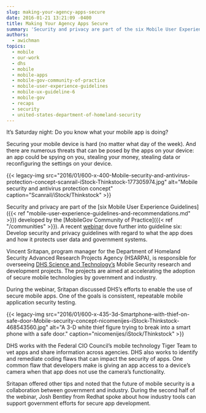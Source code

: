 ```yaml
---
slug: making-your-agency-apps-secure
date: 2016-01-21 13:21:09 -0400
title: Making Your Agency Apps Secure
summary: 'Security and privacy are part of the six Mobile User Experience Guidelines developed by the MobileGov Community of Practice.'
authors:
  - awichman
topics:
  - mobile
  - our-work
  - dhs
  - mobile
  - mobile-apps
  - mobile-gov-community-of-practice
  - mobile-user-experience-guidelines
  - mobile-ux-guideline-6
  - mobile-gov
  - recaps
  - security
  - united-states-department-of-homeland-security
---
```


It’s Saturday night: Do you know what your mobile app is doing?

Securing your mobile device is hard (no matter what day of the week). And there are numerous threats that can be posed by the apps on your device: an app could be spying on you, stealing your money, stealing data or reconfiguring the settings on your device.

{{< legacy-img src="2016/01/600-x-400-Mobile-security-and-antivirus-protection-concept-scanrail-iStock-Thinkstock-177305974.jpg" alt="Mobile security and antivirus protection concept" caption="Scanrail/iStock/Thinkstock" >}}

Security and privacy are part of the [six Mobile User Experience Guidelines]({{< ref "mobile-user-experience-guidelines-and-recommendations.md" >}}) developed by the [MobileGov Community of Practice]({{< ref "/communities" >}}). A recent [webinar](https://www.youtube.com/watch?v=2gs72FMs44E) dove further into guideline six: Develop security and privacy guidelines with regard to what the app does and how it protects user data and government systems.

Vincent Sritapan, program manager for the Department of Homeland Security Advanced Research Projects Agency (HSARPA), is responsible for overseeing [DHS Science and Technology&#8217;s](http://www.dhs.gov/science-and-technology/) Mobile Security research and development projects. The projects are aimed at accelerating the adoption of secure mobile technologies by government and industry.

During the webinar, Sritapan discussed DHS’s efforts to enable the use of secure mobile apps. One of the goals is consistent, repeatable mobile application security testing.

{{< legacy-img src="2016/01/600-x-435-3d-Smartphone-with-thief-on-safe-door-Mobile-security-concept-nicomenijes-iStock-Thinkstock-468543560.jpg" alt="A 3-D white thief figure trying to break into a smart phone with a safe door." caption="nicomenijes/iStock/Thinkstock" >}}

DHS works with the Federal CIO Council’s mobile technology Tiger Team to vet apps and share information across agencies. DHS also works to identify and remediate coding flaws that can impact the security of apps. One common flaw that developers make is giving an app access to a device’s camera when that app does not use the camera’s functionality.

Sritapan offered other tips and noted that the future of mobile security is a collaboration between government and industry. During the second half of the webinar, Josh Bentley from Redhat spoke about how industry tools can support government efforts for secure app development.
